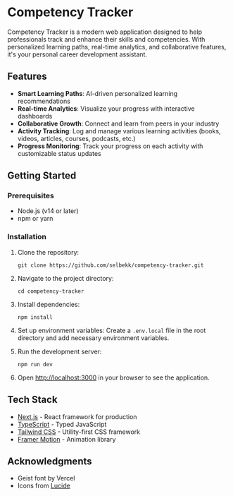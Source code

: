 # Competency Tracker

Competency Tracker is a modern web application designed to help professionals track and enhance their skills and competencies. With personalized learning paths, real-time analytics, and collaborative features, it's your personal career development assistant.

## Features

- **Smart Learning Paths**: AI-driven personalized learning recommendations
- **Real-time Analytics**: Visualize your progress with interactive dashboards
- **Collaborative Growth**: Connect and learn from peers in your industry
- **Activity Tracking**: Log and manage various learning activities (books, videos, articles, courses, podcasts, etc.)
- **Progress Monitoring**: Track your progress on each activity with customizable status updates

## Getting Started

### Prerequisites

- Node.js (v14 or later)
- npm or yarn

### Installation

1. Clone the repository:
   ```
   git clone https://github.com/selbekk/competency-tracker.git
   ```

2. Navigate to the project directory:
   ```
   cd competency-tracker
   ```

3. Install dependencies:
   ```
   npm install
   ```

4. Set up environment variables:
   Create a `.env.local` file in the root directory and add necessary environment variables.

5. Run the development server:
   ```
   npm run dev
   ```

6. Open [http://localhost:3000](http://localhost:3000) in your browser to see the application.

## Tech Stack

- [Next.js](https://nextjs.org/) - React framework for production
- [TypeScript](https://www.typescriptlang.org/) - Typed JavaScript
- [Tailwind CSS](https://tailwindcss.com/) - Utility-first CSS framework
- [Framer Motion](https://www.framer.com/motion/) - Animation library

## Acknowledgments

- Geist font by Vercel
- Icons from [Lucide](https://lucide.dev/)